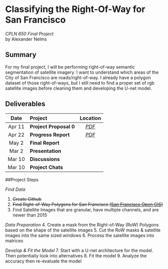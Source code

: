 # Classifying the Right-Of-Way for San Francisco
*CPLN 650 Final Project* <br>by Alexander Nelms

## Summary
For my final project, I will be performing right-of-way semantic segmentation of satellite imagery. I want to understand which areas of the City of San Francisco are roads/right-of-way. I already have a polygon dataset of those right-of-ways, but I still need to find a proper set of rgb satellite images before cleaning them and developing the U-net model. 

## Deliverables
| Date | Project | Location |
| :---: | :--- | :---: |
| Apr 11 | **Project Proposal 0** | [*PDF*](https://github.com/nelmsal/MUSA650_FinalProject_RightOfWayClassification/blob/main/deliverables/Nelms%20-%20Preliminary%20Report.pdf) |
| Apr 22 | **Progress Report** | [*PDF*](https://github.com/nelmsal/MUSA650_FinalProject_RightOfWayClassification/blob/main/deliverables/Nelms%20-%20Progress%20Report.pdf) |
| May 2 | **Final Report** |  |
| Mar 2 | **Presentation** |  |
| Mar 10 | **Discussions** |  |
| Mar 10 | **Project Chats** |  |


##Project Steps

*Find Data*
1.	~~Create Github~~
2.	~~Find Right-of-Way Polygons for San Francisco [(San Francisco Open GIS)](https://data.sfgov.org/City-Infrastructure/Right-of-Way-Polygons/a2mg-gwmg)~~
3.	Find Satellite Images that are granular, have multiple channels, and are newer than 2015

*Data Preparation* 
4.	Create a mask from the Right-of-Way (RoW) Polygons based on the shape of the satellite images
5.	Cut the RoW masks & satellite images into the same sized windows
6.	Process the satellite images into matrices 

*Develop & Fit the Model* 
7.	Start with a U-net architecture for the model. Then potentially look into alternatives
8.	Fit the model
9.	Analyze the accuracy then re-evaluate the model
